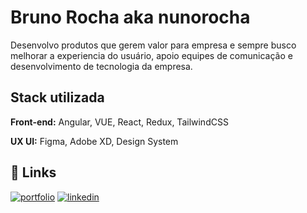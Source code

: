 # Bruno Rocha aka nunorocha

Desenvolvo produtos que gerem valor para empresa e sempre busco melhorar a experiencia do usuário, apoio equipes de comunicação e desenvolvimento de tecnologia da empresa.


## Stack utilizada

**Front-end:** Angular, VUE, React, Redux, TailwindCSS

**UX UI:** Figma, Adobe XD, Design System


## 🔗 Links
[![portfolio](https://img.shields.io/badge/my_portfolio-000?style=for-the-badge&logo=ko-fi&logoColor=white)](https://www.figma.com/proto/Nju2EfrNgnmPsppJQbynm5/Jobs?page-id=0%3A1&type=design&node-id=1-2&viewport=997%2C-629%2C0.07&t=LhpVOlIWQGOXE9cp-1&scaling=min-zoom/)
[![linkedin](https://img.shields.io/badge/linkedin-0A66C2?style=for-the-badge&logo=linkedin&logoColor=white)](https://www.linkedin.com/in/aboutbrunorocha/)
